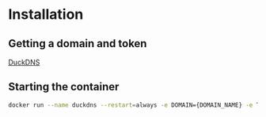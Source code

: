# Installation

## Getting a domain and token

[DuckDNS](https://www.duckdns.org/)

## Starting the container

``` bash
docker run --name duckdns --restart=always -e DOMAIN={DOMAIN_NAME} -e TOKEN={TOKEN} -d duckdns
```
